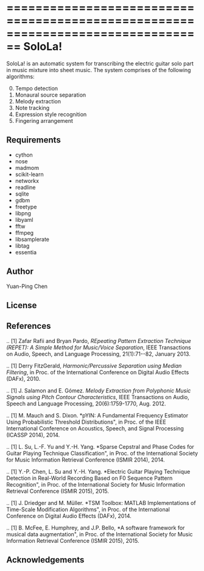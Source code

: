 ================================================================================
SoloLa!
================================================================================

SoloLa! is an automatic system for transcribing the electric guitar solo part in
music mixture into sheet music. The system comprises of the following algorithms:

0. Tempo detection
1. Monaural source separation
2. Melody extraction
3. Note tracking 
4. Expression style recognition
5. Fingering arrangement


Requirements
------------
* cython
* nose
* madmom
* scikit-learn
* networkx
* readline 
* sqlite 
* gdbm 
* freetype 
* libpng
* libyaml 
* fftw 
* ffmpeg 
* libsamplerate 
* libtag
* essentia


Author
------

Yuan-Ping Chen



License
-------

References
----------

.. [1] Zafar Rafii and Bryan Pardo,
    *REpeating Pattern Extraction Technique (REPET): A Simple Method for Music/Voice Separation*,
    IEEE Transactions on Audio, Speech, and Language Processing, 21(1):71--82, January 2013.

 
.. [1] Derry FitzGerald, 
    *Harmonic/Percussive Separation using Median Filtering*,
    in Proc. of the International Conference on Digital Audio Effects (DAFx), 2010.
 
.. [1] J. Salamon and E. Gómez. 
    *Melody Extraction from Polyphonic Music Signals using Pitch Contour Characteristics*,
    IEEE Transactions on Audio, Speech and Language Processing, 20(6):1759-1770, Aug. 2012.
 
.. [1] M. Mauch and S. Dixon. 
    *pYIN: A Fundamental Frequency Estimator Using Probabilistic Threshold Distributions", in Proc. of the IEEE International Conference on Acoustics, Speech, and Signal Processing (ICASSP 2014), 2014.
 
.. [1] L. Su, L.-F. Yu and Y.-H. Yang.
    *Sparse Cepstral and Phase Codes for Guitar Playing Technique Classification", in Proc. of the International Society for Music Information Retrieval Conference (ISMIR 2014), 2014.
 
.. [1] Y.-P. Chen, L. Su and Y.-H. Yang.
    *Electric Guitar Playing Technique Detection in Real-World Recording Based on F0 Sequence Pattern Recognition", in Proc. of the International Society for Music Information Retrieval Conference (ISMIR 2015), 2015.
 
.. [1] J. Driedger and M. Müller.
    *TSM Toolbox: MATLAB Implementations of Time-Scale Modification Algorithms", in Proc. of the International Conference on Digital Audio Effects (DAFx), 2014.
 
.. [1] B. McFee, E. Humphrey, and J.P. Bello,
    *A software framework for musical data augmentation", in Proc. of the International Society for Music Information Retrieval Conference (ISMIR 2015), 2015.




Acknowledgements
----------------


